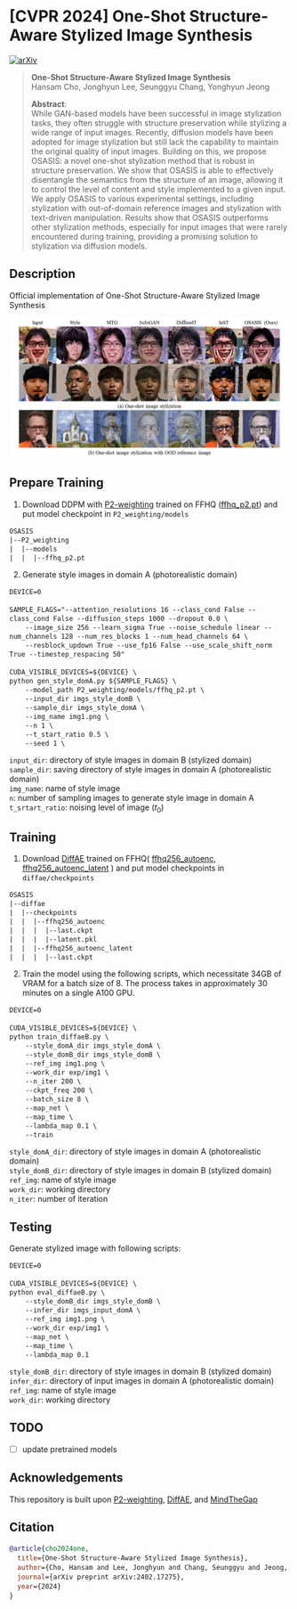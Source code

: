 # [CVPR 2024] One-Shot Structure-Aware Stylized Image Synthesis

[![arXiv](https://img.shields.io/badge/arXiv-2402.17275-red)](https://arxiv.org/abs/2402.17275)

> **One-Shot Structure-Aware Stylized Image Synthesis**<br>
> Hansam Cho, Jonghyun Lee, Seunggyu Chang, Yonghyun Jeong<br>
> 
>**Abstract**: <br>
While GAN-based models have been successful in image stylization tasks, they often struggle with structure preservation while stylizing a wide range of input images. Recently, diffusion models have been adopted for image stylization but still lack the capability to maintain the original quality of input images. Building on this, we propose OSASIS: a novel one-shot stylization method that is robust in structure preservation. We show that OSASIS is able to effectively disentangle the semantics from the structure of an image, allowing it to control the level of content and style implemented to a given input. We apply OSASIS to various experimental settings, including stylization with out-of-domain reference images and stylization with text-driven manipulation. Results show that OSASIS outperforms other stylization methods, especially for input images that were rarely encountered during training, providing a promising solution to stylization via diffusion models.

## Description
Official implementation of One-Shot Structure-Aware Stylized Image Synthesis

![image](imgs/teaser.jpg)

## Prepare Training
1. Download DDPM with [P2-weighting](https://github.com/jychoi118/P2-weighting) trained on FFHQ ([ffhq_p2.pt](https://drive.google.com/file/d/14ACthNkradJWBAL0th6z0UguzR6QjFKH/view?usp=drive_link)) and put model checkpoint in `P2_weighting/models`
```
OSASIS
|--P2_weighting
|  |--models
|  |  |--ffhq_p2.pt
```

2. Generate style images in domain A (photorealistic domain)

```
DEVICE=0

SAMPLE_FLAGS="--attention_resolutions 16 --class_cond False --class_cond False --diffusion_steps 1000 --dropout 0.0 \
    --image_size 256 --learn_sigma True --noise_schedule linear --num_channels 128 --num_res_blocks 1 --num_head_channels 64 \
    --resblock_updown True --use_fp16 False --use_scale_shift_norm True --timestep_respacing 50"

CUDA_VISIBLE_DEVICES=${DEVICE} \
python gen_style_domA.py ${SAMPLE_FLAGS} \
    --model_path P2_weighting/models/ffhq_p2.pt \
    --input_dir imgs_style_domB \
    --sample_dir imgs_style_domA \
    --img_name img1.png \
    --n 1 \
    --t_start_ratio 0.5 \
    --seed 1 \

```
`input_dir`: directory of style images in domain B (stylized domain) <br>
`sample_dir`: saving directory of style images in domain A (photorealistic domain) <br>
`img_name`: name of style image <br>
`n`: number of sampling images to generate style image in domain A<br>
`t_srtart_ratio`: noising level of image ($t_0$) 



## Training
1. Download [DiffAE](https://github.com/phizaz/diffae) trained on FFHQ( [ffhq256_autoenc](https://vistec-my.sharepoint.com/personal/nattanatc_pro_vistec_ac_th/_layouts/15/onedrive.aspx?id=%2Fpersonal%2Fnattanatc%5Fpro%5Fvistec%5Fac%5Fth%2FDocuments%2Fdiffae%2Dpublic%2Fcheckpoints%2Fffhq256%5Fautoenc&ga=1), [ffhq256_autoenc_latent](https://vistec-my.sharepoint.com/personal/nattanatc_pro_vistec_ac_th/_layouts/15/onedrive.aspx?id=%2Fpersonal%2Fnattanatc%5Fpro%5Fvistec%5Fac%5Fth%2FDocuments%2Fdiffae%2Dpublic%2Fcheckpoints%2Fffhq256%5Fautoenc%5Flatent&ga=1) ) and put model checkpoints in `diffae/checkpoints`
```
OSASIS
|--diffae
|  |--checkpoints
|  |  |--ffhq256_autoenc
|  |  |  |--last.ckpt
|  |  |  |--latent.pkl
|  |  |--ffhq256_autoenc_latent
|  |  |  |--last.ckpt
```


2. Train the model using the following scripts, which necessitate 34GB of VRAM for a batch size of 8. The process takes in approximately 30 minutes on a single A100 GPU.

```
DEVICE=0

CUDA_VISIBLE_DEVICES=${DEVICE} \
python train_diffaeB.py \
    --style_domA_dir imgs_style_domA \
    --style_domB_dir imgs_style_domB \
    --ref_img img1.png \
    --work_dir exp/img1 \
    --n_iter 200 \
    --ckpt_freq 200 \
    --batch_size 8 \
    --map_net \
    --map_time \
    --lambda_map 0.1 \
    --train
```
`style_domA_dir`: directory of style images in domain A (photorealistic domain) <br>
`style_domB_dir`: directory of style images in domain B (stylized domain) <br>
`ref_img`: name of style image <br>
`work_dir`: working directory <br>
`n_iter`: number of iteration


## Testing
Generate stylized image with following scripts:
```
DEVICE=0

CUDA_VISIBLE_DEVICES=${DEVICE} \
python eval_diffaeB.py \
    --style_domB_dir imgs_style_domB \
    --infer_dir imgs_input_domA \
    --ref_img img1.png \
    --work_dir exp/img1 \
    --map_net \
    --map_time \
    --lambda_map 0.1
```
`style_domB_dir`: directory of style images in domain B (stylized domain) <br>
`infer_dir`: directory of input images in domain A (photorealistic domain) <br>
`ref_img`: name of style image <br>
`work_dir`: working directory

## TODO
- [ ] update pretrained models

## Acknowledgements
This repository is built upon [P2-weighting](https://github.com/jychoi118/P2-weighting), [DiffAE](https://github.com/phizaz/diffae), and [MindTheGap](https://github.com/ZPdesu/MindTheGap)

## Citation
```bibtex
@article{cho2024one,
  title={One-Shot Structure-Aware Stylized Image Synthesis},
  author={Cho, Hansam and Lee, Jonghyun and Chang, Seunggyu and Jeong, Yonghyun},
  journal={arXiv preprint arXiv:2402.17275},
  year={2024}
}
```